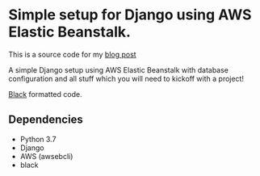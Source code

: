 # Simple setup for Django using AWS Elastic Beanstalk.


This is a source code for my [blog post](https://rogulski.it/blog/aws-elastic-beanstalk-django/)

A simple Django setup using AWS Elastic Beanstalk with database configuration and all stuff which you will need to kickoff with a project!

[Black](https://github.com/python/black) formatted code.

## Dependencies

* Python 3.7
* Django
* AWS (awsebcli)
* black
